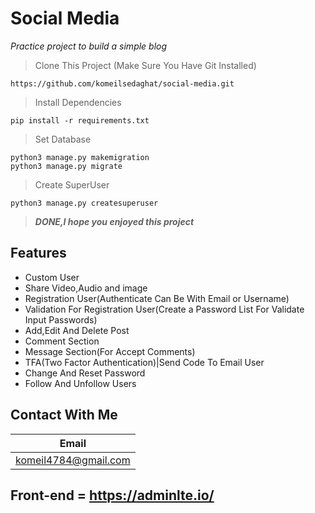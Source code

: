 # Social Media
_Practice project to build a simple blog_

> Clone This Project (Make Sure You Have Git Installed)
```
https://github.com/komeilsedaghat/social-media.git
```
>Install Dependencies
```
pip install -r requirements.txt
``` 
>Set Database
```
python3 manage.py makemigration
python3 manage.py migrate
```
>Create SuperUser 
```
python3 manage.py createsuperuser
```

>***DONE,I hope you enjoyed this project***

## Features
* Custom User
* Share Video,Audio and image
* Registration User(Authenticate Can Be With Email or Username)
* Validation For Registration User(Create a Password List For Validate Input Passwords)
* Add,Edit And Delete Post
* Comment Section
* Message Section(For Accept Comments)
* TFA(Two Factor Authentication)|Send Code To Email User
* Change And Reset Password
* Follow And Unfollow Users




## Contact With Me

Email|
-----|
komeil4784@gmail.com|


## Front-end = https://adminlte.io/